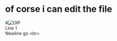 # of corse i can edit the file
#![OIP](https://user-images.githubusercontent.com/114313410/192119711-b1cf47df-97f7-4097-8ad0-d51aae437cf0.jpg)<br>
Line 1<br>
Newline go \<br\>
